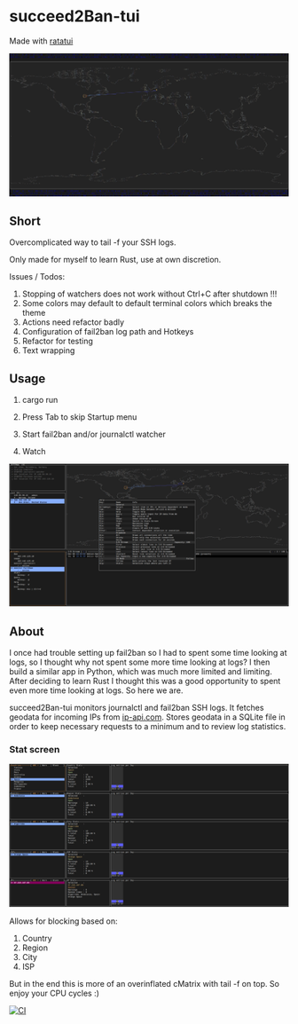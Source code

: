 # succeed2Ban-tui

Made with [ratatui](https://github.com/ratatui-org/ratatui/) 

![VHS](Map.PNG)

## Short

Overcomplicated way to tail -f your SSH logs.

Only made for myself to learn Rust, use at own discretion.

Issues / Todos:

1. Stopping of watchers does not work without Ctrl+C after shutdown !!!
2. Some colors may default to default terminal colors which breaks the theme
3. Actions need refactor badly
4. Configuration of fail2ban log path and Hotkeys
5. Refactor for testing
6. Text wrapping

## Usage

1. cargo run

2. Press Tab to skip Startup menu

3. Start fail2ban and/or journalctl watcher

4. Watch


![Main](Main_help.PNG)

## About

I once had trouble setting up fail2ban so I had to spent some time looking at logs, so I thought why not spent some more time looking at logs?
I then build a similar app in Python, which was much more limited and limiting. 
After deciding to learn Rust I thought this was a good opportunity to spent even more time looking at logs. So here we are.

succeed2Ban-tui monitors journalctl and fail2ban SSH logs. 
It fetches geodata for incoming IPs from [ip-api.com](https://ip-api.com/). 
Stores geodata in a SQLite file in order to keep necessary requests to a minimum and to review log statistics.

### Stat screen

![Stats](Stats.PNG)

Allows for blocking based on:

1. Country
2. Region
3. City
4. ISP

But in the end this is more of an overinflated cMatrix with tail -f on top. So enjoy your CPU cycles :)

[![CI](https://github.com//ratui/workflows/CI/badge.svg)](https://github.com//ratui/actions)